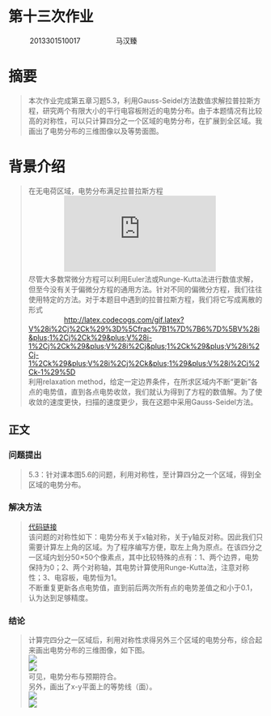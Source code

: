 # 第十三次作业  
　　　2013301510017　　　　　马汉臻  

# 摘要  
> 本次作业完成第五章习题5.3，利用Gauss-Seidel方法数值求解拉普拉斯方程，研究两个有限大小的平行电容板附近的电势分布。由于本题情况有比较高的对称性，可以只计算四分之一个区域的电势分布，在扩展到全区域。我画出了电势分布的三维图像以及等势面图。  

# 背景介绍  
> 在无电荷区域，电势分布满足拉普拉斯方程  
　　　　　![](http://latex.codecogs.com/gif.latex?%5Cfrac%7B%5Cpartial%5E2%20V%7D%7B%5Cpartial%20x%5E2%7D&plus;%5Cfrac%7B%5Cpartial%5E2%20V%7D%7B%5Cpartial%20y%5E2%7D&plus;%5Cfrac%7B%5Cpartial%5E2%20V%7D%7B%5Cpartial%20z%5E2%7D%3D0)  
> 尽管大多数常微分方程可以利用Euler法或Runge-Kutta法进行数值求解，但至今没有关于偏微分方程的通用方法。针对不同的偏微分方程，我们往往使用特定的方法。对于本题目中遇到的拉普拉斯方程，我们将它写成离散的形式  
　　　　　![]()http://latex.codecogs.com/gif.latex?V%28i%2Cj%2Ck%29%3D%5Cfrac%7B1%7D%7B6%7D%5BV%28i&plus;1%2Cj%2Ck%29&plus;V%28i-1%2Cj%2Ck%29&plus;V%28i%2Cj&plus;1%2Ck%29&plus;V%28i%2Cj-1%2Ck%29&plus;V%28i%2Cj%2Ck&plus;1%29&plus;V%28i%2Cj%2Ck-1%29%5D  
> 利用relaxation method，给定一定边界条件，在所求区域内不断“更新”各点的电势值，直到各点电势收敛，我们就认为得到了方程的数值解。为了使收敛的速度更快，扫描的速度更少，我在这题中采用Gauss-Seidel方法。  

## 正文  
### 问题提出  
> 5.3：针对课本图5.6的问题，利用对称性，至计算四分之一个区域，得到全区域的电势分布。  
### 解决方法  
> [代码链接](https://raw.githubusercontent.com/mma2101/computationalphysics_N2013301510017/master/Chapter_5/homework13_5.3.py)    
> 该问题的对称性如下：电势分布关于x轴对称，关于y轴反对称。因此我们只需要计算左上角的区域。为了程序编写方便，取左上角为原点。在该四分之一区域内划分50×50个像素点，其中比较特殊的点有：1、两个边界，电势保持为0；2、两个对称轴，其电势计算使用Runge-Kutta法，注意对称性；3、电容板，电势恒为1。  
> 不断重复更新各点电势值，直到前后两次所有点的电势差值之和小于0.1，认为达到足够精度。  
### 结论  
> 计算完四分之一区域后，利用对称性求得另外三个区域的电势分布，综合起来画出电势分布的三维图像，如下图。  
![](https://raw.githubusercontent.com/mma2101/computationalphysics_N2013301510017/master/Chapter_5/2.png)  
![](https://raw.githubusercontent.com/mma2101/computationalphysics_N2013301510017/master/Chapter_5/3.png)  
> 可见，电势分布与预期符合。  
> 另外，画出了x-y平面上的等势线（面）。  
![](https://raw.githubusercontent.com/mma2101/computationalphysics_N2013301510017/master/Chapter_5/5.png)  
![](https://raw.githubusercontent.com/mma2101/computationalphysics_N2013301510017/master/Chapter_5/5.png)  
